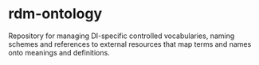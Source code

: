 # rdm-ontology
Repository for managing DI-specific controlled vocabularies, naming schemes and references to external resources that map terms and names onto meanings and definitions.
